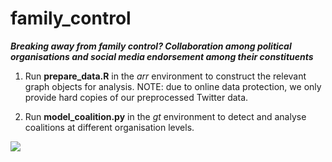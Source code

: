 # family_control

**_Breaking away from family control? Collaboration among political organisations and social media endorsement among their constituents_**

1. Run **prepare_data.R** in the _arr_ environment to construct the relevant graph objects for analysis. NOTE: due to online data protection, we only provide hard copies of our preprocessed Twitter data.

2. Run **model_coalition.py** in the _gt_ environment to detect and analyse coalitions at different organisation levels.

![](cover.svg)
